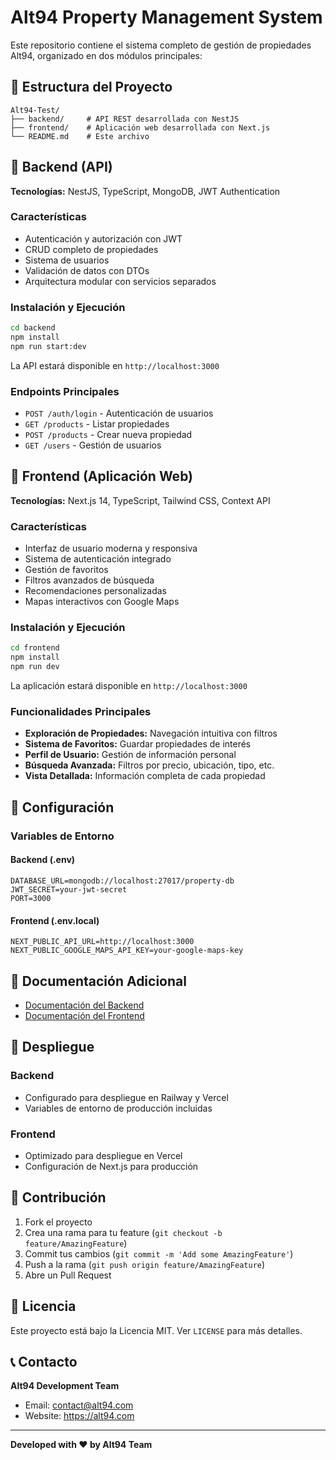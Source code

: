 # Alt94 Property Management System

Este repositorio contiene el sistema completo de gestión de propiedades Alt94, organizado en dos módulos principales:

## 📁 Estructura del Proyecto

```
Alt94-Test/
├── backend/     # API REST desarrollada con NestJS
├── frontend/    # Aplicación web desarrollada con Next.js
└── README.md    # Este archivo
```

## 🚀 Backend (API)

**Tecnologías:** NestJS, TypeScript, MongoDB, JWT Authentication

### Características
- Autenticación y autorización con JWT
- CRUD completo de propiedades
- Sistema de usuarios
- Validación de datos con DTOs
- Arquitectura modular con servicios separados

### Instalación y Ejecución
```bash
cd backend
npm install
npm run start:dev
```

La API estará disponible en `http://localhost:3000`

### Endpoints Principales
- `POST /auth/login` - Autenticación de usuarios
- `GET /products` - Listar propiedades
- `POST /products` - Crear nueva propiedad
- `GET /users` - Gestión de usuarios

## 🎨 Frontend (Aplicación Web)

**Tecnologías:** Next.js 14, TypeScript, Tailwind CSS, Context API

### Características
- Interfaz de usuario moderna y responsiva
- Sistema de autenticación integrado
- Gestión de favoritos
- Filtros avanzados de búsqueda
- Recomendaciones personalizadas
- Mapas interactivos con Google Maps

### Instalación y Ejecución
```bash
cd frontend
npm install
npm run dev
```

La aplicación estará disponible en `http://localhost:3000`

### Funcionalidades Principales
- **Exploración de Propiedades:** Navegación intuitiva con filtros
- **Sistema de Favoritos:** Guardar propiedades de interés
- **Perfil de Usuario:** Gestión de información personal
- **Búsqueda Avanzada:** Filtros por precio, ubicación, tipo, etc.
- **Vista Detallada:** Información completa de cada propiedad

## 🔧 Configuración

### Variables de Entorno

#### Backend (.env)
```
DATABASE_URL=mongodb://localhost:27017/property-db
JWT_SECRET=your-jwt-secret
PORT=3000
```

#### Frontend (.env.local)
```
NEXT_PUBLIC_API_URL=http://localhost:3000
NEXT_PUBLIC_GOOGLE_MAPS_API_KEY=your-google-maps-key
```

## 📝 Documentación Adicional

- [Documentación del Backend](./backend/README.md)
- [Documentación del Frontend](./frontend/README.md)

## 🚀 Despliegue

### Backend
- Configurado para despliegue en Railway y Vercel
- Variables de entorno de producción incluidas

### Frontend
- Optimizado para despliegue en Vercel
- Configuración de Next.js para producción

## 🤝 Contribución

1. Fork el proyecto
2. Crea una rama para tu feature (`git checkout -b feature/AmazingFeature`)
3. Commit tus cambios (`git commit -m 'Add some AmazingFeature'`)
4. Push a la rama (`git push origin feature/AmazingFeature`)
5. Abre un Pull Request

## 📄 Licencia

Este proyecto está bajo la Licencia MIT. Ver `LICENSE` para más detalles.

## 📞 Contacto

**Alt94 Development Team**
- Email: contact@alt94.com
- Website: https://alt94.com

---

**Developed with ❤️ by Alt94 Team**
